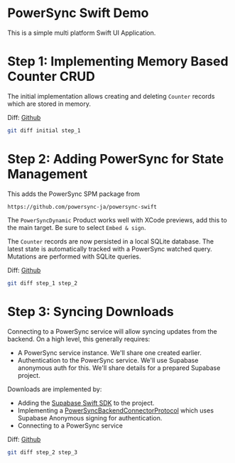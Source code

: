 # PowerSync Swift Demo

This is a simple multi platform Swift UI Application.

# Step 1: Implementing Memory Based Counter CRUD

The initial implementation allows creating and deleting `Counter` records which are stored in memory.

Diff: [Github](https://github.com/powersync-community/swift-tutorial/compare/initial..step_1)

```bash
git diff initial step_1
```

# Step 2: Adding PowerSync for State Management

This adds the PowerSync SPM package from

```
https://github.com/powersync-ja/powersync-swift
```

The `PowerSyncDynamic` Product works well with XCode previews, add this to the main target. Be sure to select `Embed & sign`.

The `Counter` records are now persisted in a local SQLite database. The latest state is automatically tracked with a PowerSync watched query. Mutations are performed with SQLite queries.

Diff: [Github](https://github.com/powersync-community/swift-tutorial/compare/step_1..step_2)

```bash
git diff step_1 step_2
```

# Step 3: Syncing Downloads

Connecting to a PowerSync service will allow syncing updates from the backend. On a high level, this generally requires:

- A PowerSync service instance. We'll share one created earlier.
- Authentication to the PowerSync service. We'll use Supabase anonymous auth for this. We'll share details for a prepared Supabase project.

Downloads are implemented by:

- Adding the [Supabase Swift SDK](https://github.com/supabase/supabase-swift) to the project.
- Implementing a [PowerSyncBackendConnectorProtocol](https://powersync-ja.github.io/powersync-swift/documentation/powersync/powersyncdatabaseprotocol) which uses Supabase Anonymous signing for authentication.
- Connecting to a PowerSync service

Diff: [Github](https://github.com/powersync-community/swift-tutorial/compare/step_2...step_3)

```bash
git diff step_2 step_3
```
